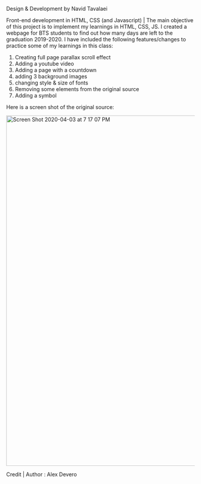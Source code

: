 Design & Development by Navid Tavalaei

Front-end development in HTML, CSS (and Javascript) |
The main objective of this project is to implement my learnings in HTML, CSS, JS.
I created a webpage for BTS students to find out how many days are left to the graduation 2019-2020.
I have included the following features/changes to practice some of my learnings in this class:

1) Creating full page parallax scroll effect
2) Adding a youtube video
3) Adding a page with a countdown
4) adding 3 background images
5) changing style & size of fonts
6) Removing some elements from the original source
7) Adding a symbol

Here is a screen shot of the original source:

<img width="936" alt="Screen Shot 2020-04-03 at 7 17 07 PM" src="https://user-images.githubusercontent.com/61697268/78388139-cbc48700-75e0-11ea-967e-a50cf93acd71.png">

Credit |
Author : Alex Devero
